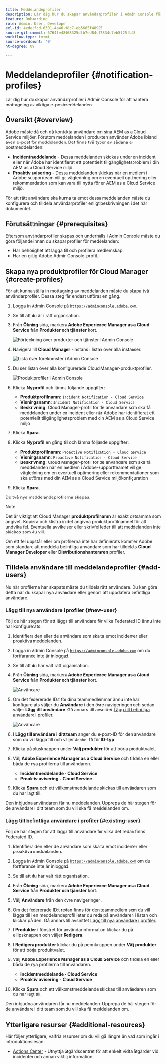 ```yaml
---
title: Meddelandeprofiler
description: Lär dig hur du skapar användarprofiler i Admin Console för att hantera mottagning av viktiga e-postmeddelanden.
feature: Onboarding
role: Admin, User, Developer
exl-id: 4edecfcd-6301-4a46-98c7-eb5665f48995
source-git-commit: 6764fe48068325dfb7ed84cf7834c7eb5f25fb48
workflow-type: tm+mt
source-wordcount: '0'
ht-degree: 0%

---
```



# Meddelandeprofiler {#notification-profiles}

Lär dig hur du skapar användarprofiler i Admin Console för att hantera mottagning av viktiga e-postmeddelanden.

## Översikt {#overview}

Adobe måste då och då kontakta användare om sina AEM as a Cloud Service miljöer. Förutom meddelanden i produkten använder Adobe ibland även e-post för meddelanden. Det finns två typer av sådana e-postmeddelanden:

* **Incidentmeddelande** - Dessa meddelanden skickas under en incident eller när Adobe har identifierat ett potentiellt tillgänglighetsproblem i din AEM as a Cloud Service miljö.
* **Proaktiv avisering** - Dessa meddelanden skickas när en medlem i Adobe supportteam vill ge vägledning om en eventuell optimering eller rekommendation som kan vara till nytta för er AEM as a Cloud Service miljö.

För att rätt användare ska kunna ta emot dessa meddelanden måste du konfigurera och tilldela användarprofiler enligt beskrivningen i det här dokumentet.

## Förutsättningar {#prerequisites}

Eftersom användarprofiler skapas och underhålls i Admin Console måste du göra följande innan du skapar profiler för meddelanden:

* Har behörighet att lägga till och profilera medlemskap.
* Har en giltig Adobe Admin Console-profil.

## Skapa nya produktprofiler för Cloud Manager {#create-profiles}

För att kunna ställa in mottagning av meddelanden måste du skapa två användarprofiler. Dessa steg får endast utföras en gång.

1. Logga in Admin Console på [`https://adminconsole.adobe.com`.](https://adminconsole.adobe.com)

1. Se till att du är i rätt organisation.

1. Från **Ökning** sida, markera **Adobe Experience Manager as a Cloud Service** från **Produkter och tjänster** kort.

   ![Förteckning över produkter och tjänster i Admin Console](assets/products_services.png)

1. Navigera till **Cloud Manager** -instans i listan över alla instanser.

   ![Lista över förekomster i Admin Console](assets/cloud_manager_instance.png)

1. Du ser listan över alla konfigurerade Cloud Manager-produktprofiler.

   ![Produktprofiler i Admin Console](assets/cloud_manager_profiles.png)

1. Klicka **Ny profil** och lämna följande uppgifter:

   * **Produktprofilnamn**: `Incident Notification - Cloud Service`
   * **Visningsnamn**: `Incident Notification - Cloud Service`
   * **Beskrivning**: Cloud Manager-profil för de användare som ska få meddelanden under en incident eller när Adobe har identifierat ett potentiellt tillgänglighetsproblem med din AEM as a Cloud Service miljö

1. Klicka **Spara**.

1. Klicka **Ny profil** en gång till och lämna följande uppgifter:

   * **Produktprofilnamn**: `Proactive Notification - Cloud Service`
   * **Visningsnamn**: `Proactive Notification - Cloud Service`
   * **Beskrivning**: Cloud Manager-profil för de användare som ska få meddelanden när en medlem i Adobe-supportteamet vill ge vägledning om en eventuell optimering eller rekommendationer som ska utföras med din AEM as a Cloud Service miljökonfiguration

1. Klicka **Spara**.

De två nya meddelandeprofilerna skapas.

>[!NOTE]
>
>Det är viktigt att Cloud Manager **produktprofilnamn** är exakt detsamma som angivet. Kopiera och klistra in det angivna produktprofilnamnet för att undvika fel. Eventuella avvikelser eller skrivfel leder till att meddelanden inte skickas som du vill.
>
>Om ett fel uppstår eller om profilerna inte har definierats kommer Adobe som standard att meddela befintliga användare som har tilldelats **Cloud Manager Developer** eller **Distributionshanteraren** profiler.

## Tilldela användare till meddelandeprofiler {#add-users}

Nu när profilerna har skapats måste du tilldela rätt användare. Du kan göra detta när du skapar nya användare eller genom att uppdatera befintliga användare.

### Lägg till nya användare i profiler {#new-user}

Följ de här stegen för att lägga till användare för vilka Federated ID ännu inte har konfigurerats.

1. Identifiera den eller de användare som ska ta emot incidenter eller proaktiva meddelanden.

1. Logga in Admin Console på [`https://adminconsole.adobe.com`](https://adminconsole.adobe.com) om du fortfarande inte är inloggad.

1. Se till att du har valt rätt organisation.

1. Från **Ökning** sida, markera **Adobe Experience Manager as a Cloud Service** från **Produkter och tjänster** kort.

   ![Användare](assets/product_services.png)

1. Om det federerade ID:t för dina teammedlemmar ännu inte har konfigurerats väljer du **Användare** i den övre navigeringen och sedan väljer **Lägg till användare**. Gå annars till avsnittet [Lägg till befintliga användare i profiler.](#existing-users)

   ![Användare](assets/cloud_manager_add_user.png)

1. I **Lägg till användare i ditt team** anger du e-post-ID för den användare som du vill lägga till och väljer `Adobe ID` för **ID-typ**.

1. Klicka på plusknappen under **Välj produkter** för att börja produktvalet.

1. Välj **Adobe Experience Manager as a Cloud Service** och tilldela en eller båda de nya profilerna till användaren.

   * **Incidentmeddelande - Cloud Service**
   * **Proaktiv avisering - Cloud Service**

1. Klicka **Spara** och ett välkomstmeddelande skickas till användaren som du har lagt till.

Den inbjudna användaren får nu meddelanden. Upprepa de här stegen för de användare i ditt team som du vill ska få meddelanden om.

### Lägg till befintliga användare i profiler {#existing-user}

Följ de här stegen för att lägga till användare för vilka det redan finns Federated ID.

1. Identifiera den eller de användare som ska ta emot incidenter eller proaktiva meddelanden.

1. Logga in Admin Console på [`https://adminconsole.adobe.com`](https://adminconsole.adobe.com) om du fortfarande inte är inloggad.

1. Se till att du har valt rätt organisation.

1. Från **Ökning** sida, markera **Adobe Experience Manager as a Cloud Service** från **Produkter och tjänster** kort.

1. Välj **Användare** från den övre navigeringen.

1. Om det federerade ID:t redan finns för den teammedlem som du vill lägga till i en meddelandeprofil letar du reda på användaren i listan och klickar på den. Gå annars till avsnittet [Lägg till nya användare i profiler.](#add-user)

1. I **Produkter** i fönstret för användarinformation klickar du på ellipsknappen och väljer **Redigera**.

1. I **Redigera produkter** klickar du på pennknappen under **Välj produkter** för att börja produktvalet.

1. Välj **Adobe Experience Manager as a Cloud Service** och tilldela en eller båda de nya profilerna till användaren.

   * **Incidentmeddelande - Cloud Service**
   * **Proaktiv avisering - Cloud Service**

1. Klicka **Spara** och ett välkomstmeddelande skickas till användaren som du har lagt till.

Den inbjudna användaren får nu meddelanden. Upprepa de här stegen för de användare i ditt team som du vill ska få meddelanden om.

## Ytterligare resurser {#additional-resources}

Här följer ytterligare, valfria resurser om du vill gå längre än vad som ingår i introduktionsresan.

* [Actions Center](/help/operations/actions-center.md) - Utnyttja åtgärdscentret för att enkelt vidta åtgärder vid incidenter och annan viktig information.
